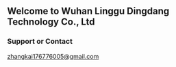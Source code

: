 ## Welcome to Wuhan Linggu Dingdang Technology Co., Ltd

### Support or Contact
zhangkai176776005@gmail.com
